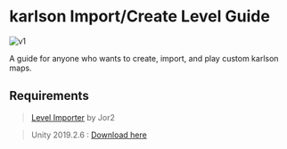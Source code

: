 # karlson Import/Create Level Guide

![v1](https://github.com/whyllay/karlson-IL-Guide/blob/main/web/assets/1.gif)


 A guide for anyone who wants to create, import, and play custom karlson maps.

## Requirements

> [Level Importer](https://github.com/Jor02/KarlsonLevelImporter) by Jor2

> Unity 2019.2.6 : [Download here](https://unity3d.com/get-unity/download/archive)


